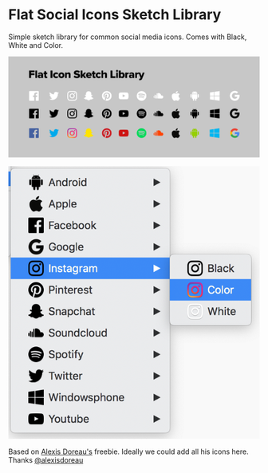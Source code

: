 # Flat Social Icons Sketch Library

Simple sketch library for common social media icons. Comes with Black, White and Color.

![alt text](https://raw.githubusercontent.com/moladukes/flat-social-icon-sketch-library/master/Icons.png)

![alt text](https://raw.githubusercontent.com/moladukes/flat-social-icon-sketch-library/master/Sketch%20Menu.png)


Based on [Alexis Doreau's](https://alexisdoreau.com/freebies_gift_download/) freebie. Ideally we could add all his icons here. Thanks [@alexisdoreau](https://github.com/alexisdoreau)
